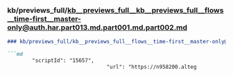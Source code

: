 ### kb/previews_full/kb__previews_full__kb__previews_full__flows__time-first__master-only@auth.har.part013.md.part001.md.part002.md

```md
### kb/previews_full/kb__previews_full__flows__time-first__master-only@auth.har.part013.md.part001.md (part 002)

```md
        "scriptId": "15657",
                                "url": "https://n958200.alteg
```

```

```
